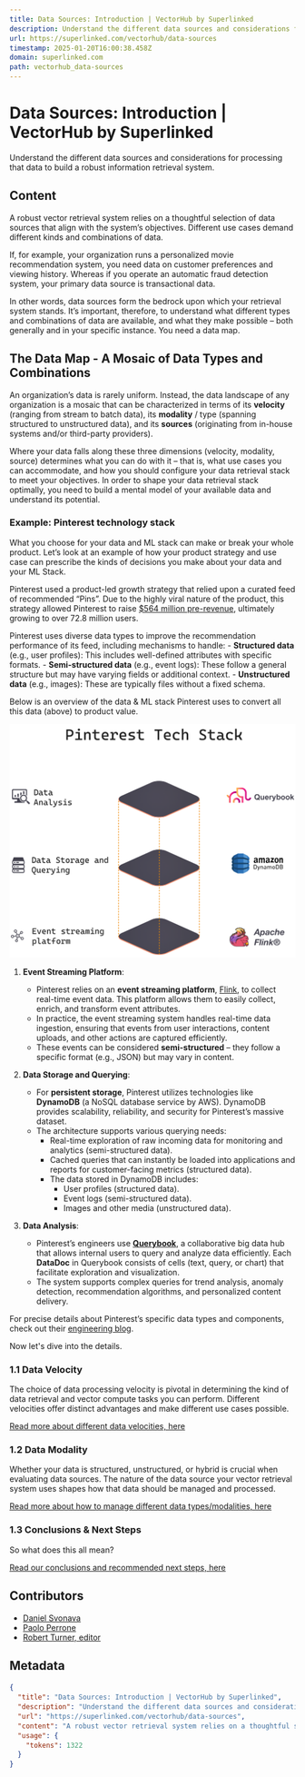 ```yaml
---
title: Data Sources: Introduction | VectorHub by Superlinked
description: Understand the different data sources and considerations for processing that data to build a robust information retrieval system.
url: https://superlinked.com/vectorhub/data-sources
timestamp: 2025-01-20T16:00:38.458Z
domain: superlinked.com
path: vectorhub_data-sources
---
```


# Data Sources: Introduction | VectorHub by Superlinked


Understand the different data sources and considerations for processing that data to build a robust information retrieval system.


## Content

A robust vector retrieval system relies on a thoughtful selection of data sources that align with the system’s objectives. Different use cases demand different kinds and combinations of data.

If, for example, your organization runs a personalized movie recommendation system, you need data on customer preferences and viewing history. Whereas if you operate an automatic fraud detection system, your primary data source is transactional data.

In other words, data sources form the bedrock upon which your retrieval system stands. It’s important, therefore, to understand what different types and combinations of data are available, and what they make possible – both generally and in your specific instance. You need a data map.

The Data Map - A Mosaic of Data Types and Combinations
------------------------------------------------------

An organization’s data is rarely uniform. Instead, the data landscape of any organization is a mosaic that can be characterized in terms of its **velocity** (ranging from stream to batch data), its **modality** / type (spanning structured to unstructured data), and its **sources** (originating from in-house systems and/or third-party providers).

Where your data falls along these three dimensions (velocity, modality, source) determines what you can do with it – that is, what use cases you can accommodate, and how you should configure your data retrieval stack to meet your objectives. In order to shape your data retrieval stack optimally, you need to build a mental model of your available data and understand its potential.

### Example: Pinterest technology stack

What you choose for your data and ML stack can make or break your whole product. Let’s look at an example of how your product strategy and use case can prescribe the kinds of decisions you make about your data and your ML Stack.

Pinterest used a product-led growth strategy that relied upon a curated feed of recommended “Pins”. Due to the highly viral nature of the product, this strategy allowed Pinterest to raise [$564 million pre-revenue](https://www.entrepreneur.com/science-technology/no-revenue-no-problem-pinterest-raises-another-225/229597), ultimately growing to over 72.8 million users.

Pinterest uses diverse data types to improve the recommendation performance of its feed, including mechanisms to handle: - **Structured data** (e.g., user profiles): This includes well-defined attributes with specific formats. - **Semi-structured data** (e.g., event logs): These follow a general structure but may have varying fields or additional context. - **Unstructured data** (e.g., images): These are typically files without a fixed schema.

Below is an overview of the data & ML stack Pinterest uses to convert all this data (above) to product value.

![Image 11: Pinterest Tech Stack](https://raw.githubusercontent.com/superlinked/VectorHub/main/docs/assets/building_blocks/data_sources/bb1-1.png)

1.  **Event Streaming Platform**:
    
    *   Pinterest relies on an **event streaming platform**, [Flink](https://medium.com/pinterest-engineering/unified-flink-source-at-pinterest-streaming-data-processing-c9d4e89f2ed6#:~:text=To%20best%20serve%20Pinners%2C%20creators,as%20its%20stream%20processing%20engine), to collect real-time event data. This platform allows them to easily collect, enrich, and transform event attributes.
    *   In practice, the event streaming system handles real-time data ingestion, ensuring that events from user interactions, content uploads, and other actions are captured efficiently.
    *   These events can be considered **semi-structured** – they follow a specific format (e.g., JSON) but may vary in content.
2.  **Data Storage and Querying**:
    
    *   For **persistent storage**, Pinterest utilizes technologies like **DynamoDB** (a NoSQL database service by AWS). DynamoDB provides scalability, reliability, and security for Pinterest’s massive dataset.
    *   The architecture supports various querying needs:
        *   Real-time exploration of raw incoming data for monitoring and analytics (semi-structured data).
        *   Cached queries that can instantly be loaded into applications and reports for customer-facing metrics (structured data).
        *   The data stored in DynamoDB includes:
            *   User profiles (structured data).
            *   Event logs (semi-structured data).
            *   Images and other media (unstructured data).
3.  **Data Analysis**:
    
    *   Pinterest’s engineers use [**Querybook**](https://medium.com/pinterest-engineering/open-sourcing-querybook-pinterests-collaborative-big-data-hub-ba2605558883), a collaborative big data hub that allows internal users to query and analyze data efficiently. Each **DataDoc** in Querybook consists of cells (text, query, or chart) that facilitate exploration and visualization.
    *   The system supports complex queries for trend analysis, anomaly detection, recommendation algorithms, and personalized content delivery.

For precise details about Pinterest’s specific data types and components, check out their [engineering blog](https://medium.com/@Pinterest_Engineering).

Now let's dive into the details.

### **1.1 Data Velocity**

The choice of data processing velocity is pivotal in determining the kind of data retrieval and vector compute tasks you can perform. Different velocities offer distinct advantages and make different use cases possible.

[Read more about different data velocities, here](https://superlinked.com/vectorhub/building-blocks/data-sources/data-modality)

### **1.2 Data Modality**

Whether your data is structured, unstructured, or hybrid is crucial when evaluating data sources. The nature of the data source your vector retrieval system uses shapes how that data should be managed and processed.

[Read more about how to manage different data types/modalities, here](https://superlinked.com/vectorhub/building-blocks/data-sources/data-velocity)

### **1.3 Conclusions & Next Steps**

So what does this all mean?

[Read our conclusions and recommended next steps, here](https://superlinked.com/vectorhub/building-blocks/data-sources/conclusion)

Contributors
------------

*   [Daniel Svonava](https://www.linkedin.com/in/svonava/)
*   [Paolo Perrone](https://www.linkedin.com/in/paoloperrone/)
*   [Robert Turner, editor](https://robertturner.co/copyedit)

## Metadata

```json
{
  "title": "Data Sources: Introduction | VectorHub by Superlinked",
  "description": "Understand the different data sources and considerations for processing that data to build a robust information retrieval system.",
  "url": "https://superlinked.com/vectorhub/data-sources",
  "content": "A robust vector retrieval system relies on a thoughtful selection of data sources that align with the system’s objectives. Different use cases demand different kinds and combinations of data.\n\nIf, for example, your organization runs a personalized movie recommendation system, you need data on customer preferences and viewing history. Whereas if you operate an automatic fraud detection system, your primary data source is transactional data.\n\nIn other words, data sources form the bedrock upon which your retrieval system stands. It’s important, therefore, to understand what different types and combinations of data are available, and what they make possible – both generally and in your specific instance. You need a data map.\n\nThe Data Map - A Mosaic of Data Types and Combinations\n------------------------------------------------------\n\nAn organization’s data is rarely uniform. Instead, the data landscape of any organization is a mosaic that can be characterized in terms of its **velocity** (ranging from stream to batch data), its **modality** / type (spanning structured to unstructured data), and its **sources** (originating from in-house systems and/or third-party providers).\n\nWhere your data falls along these three dimensions (velocity, modality, source) determines what you can do with it – that is, what use cases you can accommodate, and how you should configure your data retrieval stack to meet your objectives. In order to shape your data retrieval stack optimally, you need to build a mental model of your available data and understand its potential.\n\n### Example: Pinterest technology stack\n\nWhat you choose for your data and ML stack can make or break your whole product. Let’s look at an example of how your product strategy and use case can prescribe the kinds of decisions you make about your data and your ML Stack.\n\nPinterest used a product-led growth strategy that relied upon a curated feed of recommended “Pins”. Due to the highly viral nature of the product, this strategy allowed Pinterest to raise [$564 million pre-revenue](https://www.entrepreneur.com/science-technology/no-revenue-no-problem-pinterest-raises-another-225/229597), ultimately growing to over 72.8 million users.\n\nPinterest uses diverse data types to improve the recommendation performance of its feed, including mechanisms to handle: - **Structured data** (e.g., user profiles): This includes well-defined attributes with specific formats. - **Semi-structured data** (e.g., event logs): These follow a general structure but may have varying fields or additional context. - **Unstructured data** (e.g., images): These are typically files without a fixed schema.\n\nBelow is an overview of the data & ML stack Pinterest uses to convert all this data (above) to product value.\n\n![Image 11: Pinterest Tech Stack](https://raw.githubusercontent.com/superlinked/VectorHub/main/docs/assets/building_blocks/data_sources/bb1-1.png)\n\n1.  **Event Streaming Platform**:\n    \n    *   Pinterest relies on an **event streaming platform**, [Flink](https://medium.com/pinterest-engineering/unified-flink-source-at-pinterest-streaming-data-processing-c9d4e89f2ed6#:~:text=To%20best%20serve%20Pinners%2C%20creators,as%20its%20stream%20processing%20engine), to collect real-time event data. This platform allows them to easily collect, enrich, and transform event attributes.\n    *   In practice, the event streaming system handles real-time data ingestion, ensuring that events from user interactions, content uploads, and other actions are captured efficiently.\n    *   These events can be considered **semi-structured** – they follow a specific format (e.g., JSON) but may vary in content.\n2.  **Data Storage and Querying**:\n    \n    *   For **persistent storage**, Pinterest utilizes technologies like **DynamoDB** (a NoSQL database service by AWS). DynamoDB provides scalability, reliability, and security for Pinterest’s massive dataset.\n    *   The architecture supports various querying needs:\n        *   Real-time exploration of raw incoming data for monitoring and analytics (semi-structured data).\n        *   Cached queries that can instantly be loaded into applications and reports for customer-facing metrics (structured data).\n        *   The data stored in DynamoDB includes:\n            *   User profiles (structured data).\n            *   Event logs (semi-structured data).\n            *   Images and other media (unstructured data).\n3.  **Data Analysis**:\n    \n    *   Pinterest’s engineers use [**Querybook**](https://medium.com/pinterest-engineering/open-sourcing-querybook-pinterests-collaborative-big-data-hub-ba2605558883), a collaborative big data hub that allows internal users to query and analyze data efficiently. Each **DataDoc** in Querybook consists of cells (text, query, or chart) that facilitate exploration and visualization.\n    *   The system supports complex queries for trend analysis, anomaly detection, recommendation algorithms, and personalized content delivery.\n\nFor precise details about Pinterest’s specific data types and components, check out their [engineering blog](https://medium.com/@Pinterest_Engineering).\n\nNow let's dive into the details.\n\n### **1.1 Data Velocity**\n\nThe choice of data processing velocity is pivotal in determining the kind of data retrieval and vector compute tasks you can perform. Different velocities offer distinct advantages and make different use cases possible.\n\n[Read more about different data velocities, here](https://superlinked.com/vectorhub/building-blocks/data-sources/data-modality)\n\n### **1.2 Data Modality**\n\nWhether your data is structured, unstructured, or hybrid is crucial when evaluating data sources. The nature of the data source your vector retrieval system uses shapes how that data should be managed and processed.\n\n[Read more about how to manage different data types/modalities, here](https://superlinked.com/vectorhub/building-blocks/data-sources/data-velocity)\n\n### **1.3 Conclusions & Next Steps**\n\nSo what does this all mean?\n\n[Read our conclusions and recommended next steps, here](https://superlinked.com/vectorhub/building-blocks/data-sources/conclusion)\n\nContributors\n------------\n\n*   [Daniel Svonava](https://www.linkedin.com/in/svonava/)\n*   [Paolo Perrone](https://www.linkedin.com/in/paoloperrone/)\n*   [Robert Turner, editor](https://robertturner.co/copyedit)",
  "usage": {
    "tokens": 1322
  }
}
```
